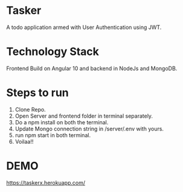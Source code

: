 # Tasker

A todo application armed with User Authentication using JWT.

# Technology Stack

Frontend Build on Angular 10 and backend in NodeJs and MongoDB.

# Steps to run

1. Clone Repo.
2. Open Server and frontend folder in terminal separately.
3. Do a npm install on both the terminal.
4. Update Mongo connection string in /server/.env with yours.
5. run npm start in both terminal.
6. Voilaa!!

# DEMO

https://taskerx.herokuapp.com/

